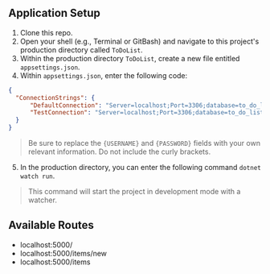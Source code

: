 ## Application Setup

1. Clone this repo.
2. Open your shell (e.g., Terminal or GitBash) and navigate to this project's production directory called `ToDoList`. 
3. Within the production directory `ToDoList`, create a new file entitled `appsettings.json`.
4. Within `appsettings.json`, enter the following code:
```json
{
  "ConnectionStrings": {
      "DefaultConnection": "Server=localhost;Port=3306;database=to_do_list_with_mysqlconnector;uid={USERNAME};pwd={PASSWORD};",
      "TestConnection": "Server=localhost;Port=3306;database=to_do_list_with_mysqlconnector_test;uid=root;pwd=epicodus;"
  }
}
```
  > Be sure to replace the `{USERNAME}` and `{PASSWORD}` fields with your own relevant information. Do not include the curly brackets.
5. In the production directory, you can enter the following command `dotnet watch run`.
  > This command will start the project in development mode with a watcher.

## Available Routes

* localhost:5000/
* localhost:5000/items/new
* localhost:5000/items
